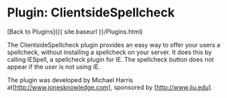 # Plugin: ClientsideSpellcheck

[Back to Plugins]({{ site.baseurl }}/Plugins.html)

The ClientsideSpellcheck plugin provides an easy way to offer your users a spellcheck, without installing a spellcheck on your server. It does this by calling IESpell, a spellcheck plugin for IE. The spellcheck button does not appear if the user is not using IE.

The plugin was developed by Michael Harris at[http://www.jonesknowledge.com], sponsored by [http://www.jiu.edu].
